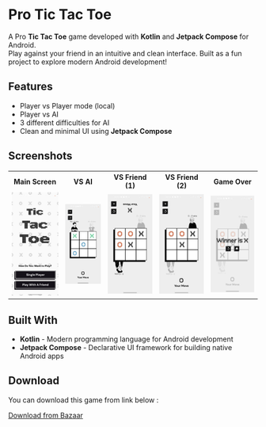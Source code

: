 # Pro Tic Tac Toe

A Pro **Tic Tac Toe** game developed with **Kotlin** and **Jetpack Compose** for Android.  
Play against your friend in an intuitive and clean interface. Built as a fun project to explore
modern Android development!

## Features

- Player vs Player mode (local)
- Player vs AI
- 3 different difficulties for AI
- Clean and minimal UI using **Jetpack Compose**

## Screenshots

<table>
  <tr>
    <th style="width: 220px; text-align: center;">Main Screen</th>
    <th style="width: 220px; text-align: center;">VS AI</th>
    <th style="width: 220px; text-align: center;">VS Friend (1)</th>
    <th style="width: 220px; text-align: center;">VS Friend (2)</th>
    <th style="width: 220px; text-align: center;">Game Over</th>
  </tr>
  <tr>
    <td align="center">
      <img src="screenshots/main_screen.jpg" width="200" alt="Main Screen"/>
    </td>
    <td align="center">
      <img src="screenshots/vs_ai.jpg" width="200" alt="VS AI"/>
    </td>
    <td align="center">
      <img src="screenshots/x_turn.jpg" width="200" alt="VS Friend (1)"/>
    </td>
    <td align="center">
      <img src="screenshots/o_turn.jpg" width="200" alt="VS Friend (2)"/>
    </td>
    <td align="center">
      <img src="screenshots/game_over.jpg" width="200" alt="Game Over"/>
    </td>
  </tr>
</table>

## Built With

- **Kotlin** - Modern programming language for Android development
- **Jetpack Compose** - Declarative UI framework for building native Android apps

## Download

You can download this game from link below :

[Download from Bazaar](https://cafebazaar.ir/app/com.amirali_apps.tictactoe?ref=share)
